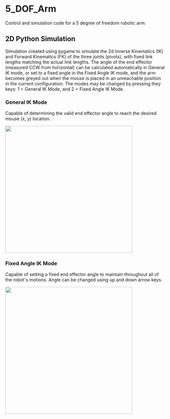 # 5_DOF_Arm
Control and simulation code for a 5 degree of freedom robotic arm.

## 2D Python Simulation
Simulation created using pygame to simulate the 2d Inverse Kinematics (IK) and Forward Kinematics (FK) of the three joints (pivots), with fixed link lengths matching the actual link lengths.
The angle of the end effector (measured CCW from horizontal) can be calculated automatically in General IK mode, or set to a fixed angle in the Fixed Angle IK mode, and the arm becomes greyed out when the mouse is placed in an unreachable position in the current configuration.
The modes may be changed by pressing they keys: 1 = General IK Mode, and 2 = Fixed Angle IK Mode.

### General IK Mode
Capable of determining the valid end effector angle to reach the desired mouse (x, y) location.

<img src="https://user-images.githubusercontent.com/15254803/166200032-c8abb8ea-b909-4e58-ba0a-b415672ab630.gif" height="400" />

### Fixed Angle IK Mode
Capable of setting a fixed end effector angle to maintain throughout all of the robot's motions. Angle can be changed using up and down arrow keys.

<img src="https://user-images.githubusercontent.com/15254803/166200056-cecf7c42-24cf-4a46-9a56-09dffa06ebbf.gif" height="400" />
